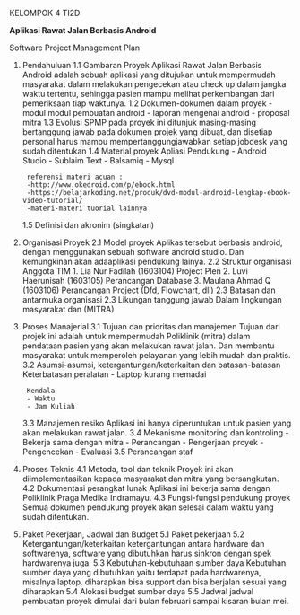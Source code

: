 KELOMPOK 4
TI2D

**Aplikasi Rawat Jalan Berbasis Android**

Software Project Management Plan
1. Pendahuluan
	1.1 Gambaran Proyek
		Aplikasi Rawat Jalan Berbasis Android adalah sebuah aplikasi
	      yang ditujukan untuk mempermudah masyarakat dalam melakukan pengecekan atau check up dalam jangka waktu tertentu, sehingga pasien mampu melihat perkembangan dari pemeriksaan tiap waktunya. 
	1.2 Dokumen-dokumen dalam proyek
		- modul modul pembuatan android
		- laporan mengenai android
		- proposal mitra
	1.3 Evolusi SPMP
			pada proyek ini ditunjuk masing-masing bertanggung jawab pada dokumen projek yang dibuat, dan disetiap personal harus mampu mempertanggungjawabkan setiap jobdesk yang sudah ditentukan
	1.4 Material proyek
		 Apliasi Pendukung
		- Android Studio
		- Sublaim Text
		- Balsamiq
		- Mysql
		
		referensi materi acuan :
		-http://www.okedroid.com/p/ebook.html
		-https://belajarkoding.net/produk/dvd-modul-android-lengkap-ebook-video-tutorial/
		-materi-materi tuorial lainnya
	1.5 Definisi dan akronim (singkatan)
	
2. Organisasi Proyek
	2.1 Model proyek
		Aplikas tersebut berbasis android, dengan menggunakan sebuah software android studio. Dan kemungkinan akan adaaplikasi pendukung lainya. 
	2.2 Struktur organisasi
		Anggota TIM
		1. Lia Nur Fadilah	(1603104) Project Plen
		2. Luvi Haerunisah	(1603105) Perancangan Database
		3. Maulana Ahmad Q	(1603106) Perancangan Project (Dfd, Flowchart, dll)
	2.3 Batasan dan antarmuka organisasi
	2.3 Likungan tanggung jawab
		Dalam lingkungan masyarakat dan  (MITRA)
3. Proses Manajerial
	3.1 Tujuan dan prioritas dan manajemen
			Tujuan dari projek ini adalah untuk mempermudah Poliklinik (mitra) dalam pendataan pasien yang akan melakukan rawat jalan.
		Dan membantu masyarakat untuk memperoleh pelayanan yang lebih mudah dan praktis.
	3.2 Asumsi-asumsi, ketergantungan/keterkaitan dan batasan-batasan
		Keterbatasan peralatan
		- Laptop kurang memadai

		Kendala
		- Waktu
		- Jam Kuliah

	3.3 Manajemen resiko
		Aplikasi ini hanya diperuntukan untuk pasien yang akan melakukan rawat jalan.
	3.4 Mekanisme monitoring dan kontroling
		- Bekerja sama dengan mitra
		- Perancangan 
		- Pengerjaan proyek
		- Pengencekan 
		- Evaluasi
	3.5 Perancangan staf
4. Proses Teknis
	4.1 Metoda, tool dan teknik
		Proyek ini akan diimplementasikan kepada masyarakat dan mitra yang bersangkutan.
	4.2 Dokumentasi perangkat lunak
		Aplikasi ini bekerja sama dengan Poliklinik Praga Medika Indramayu.
	4.3 Fungsi-fungsi pendukung proyek
		Semua dokumen pendukung proyek akan selesai dalam waktu yang sudah ditentukan.
5. Paket Pekerjaan, Jadwal dan Budget
	5.1 Paket pekerjaan
	5.2 Ketergantungan/keterkaitan
			ketergantungan antara hardware dan softwarenya, software yang dibutuhkan harus sinkron dengan spek hardwarenya juga. 
	5.3 Kebutuhan-kebutuhaan sumber daya
			Kebutuhan sumber daya yang dibutuhkan yaitu terdapat pada hardwarenya, misalnya laptop. diharapkan bisa support dan bisa berjalan sesuai yang diharapkan
	5.4 Alokasi budget sumber daya
	5.5 Jadwal
		jadwal pembuatan proyek dimulai dari bulan februari sampai kisaran bulan mei.
